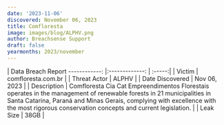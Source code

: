 ```yaml
---
date: '2023-11-06'
discovered: November 06, 2023
title: Comfloresta
image: images/blog/ALPHV.png
author: Breachsense Support
draft: false
yearmonths: 2023/november
---
```



| Data Breach Report
------------:     |:-------------:    | :-----:|
| Victim      | comfloresta.com.br      | 
| Threat Actor      | ALPHV      | 
| Date Discovered      | Nov 06, 2023      | 
| Description      | Comfloresta Cia Cat Empreendimentos Florestais operates in the management of renewable forests in 21 municipalities in Santa Catarina, Paraná and Minas Gerais, complying with excellence with the most rigorous conservation concepts and current legislation.      | 
| Leak Size      | 38GB      | 

